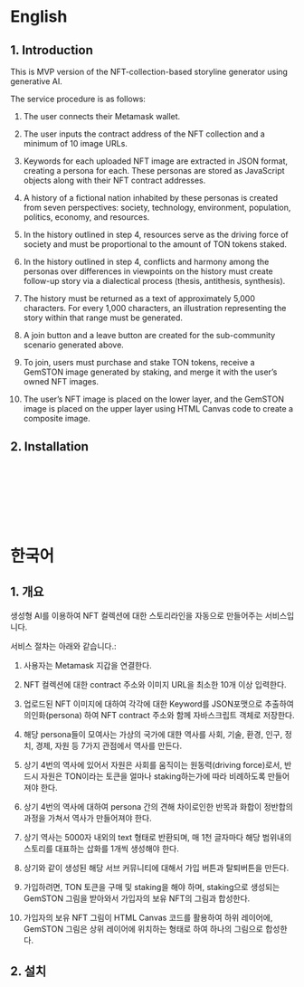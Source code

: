# English 

## 1. Introduction 

This is MVP version of the NFT-collection-based storyline generator using generative AI.

The service procedure is as follows:

1. The user connects their Metamask wallet.

2. The user inputs the contract address of the NFT collection and a minimum of 10 image URLs.

3. Keywords for each uploaded NFT image are extracted in JSON format, creating a persona for each. These personas are stored as JavaScript objects along with their NFT contract addresses.

4. A history of a fictional nation inhabited by these personas is created from seven perspectives: society, technology, environment, population, politics, economy, and resources.

5. In the history outlined in step 4, resources serve as the driving force of society and must be proportional to the amount of TON tokens staked.

6. In the history outlined in step 4, conflicts and harmony among the personas over differences in viewpoints on the history must create follow-up story via a dialectical process (thesis, antithesis, synthesis).

7. The history must be returned as a text of approximately 5,000 characters. For every 1,000 characters, an illustration representing the story within that range must be generated.

8. A join button and a leave button are created for the sub-community scenario generated above.

9. To join, users must purchase and stake TON tokens, receive a GemSTON image generated by staking, and merge it with the user’s owned NFT images.

10. The user’s NFT image is placed on the lower layer, and the GemSTON image is placed on the upper layer using HTML Canvas code to create a composite image.

## 2. Installation

<br>
<br>
<br>
<br>
<br>
<br>

# 한국어 
## 1. 개요

생성형 AI를 이용하여 NFT 컬렉션에 대한 스토리라인을 자동으로 만들어주는 서비스입니다. 

서비스 절차는 아래와 같습니다.:

1. 사용자는 Metamask 지갑을 연결한다. 

2. NFT 컬렉션에 대한 contract 주소와 이미지 URL을 최소한 10개 이상 입력한다.

3. 업로드된 NFT 이미지에 대하여 각각에 대한 Keyword를 JSON포맷으로 추출하여 의인화(persona) 하여 NFT contract 주소와 함께 자바스크립트 객체로 저장한다.

4. 해당 persona들이 모여사는 가상의 국가에 대한 역사를 사회, 기술, 환경, 인구, 정치, 경제, 자원 등 7가지 관점에서 역사를 만든다. 

5. 상기 4번의 역사에 있어서 자원은 사회를 움직이는 원동력(driving force)로서, 반드시 자원은 TON이라는 토큰을 얼마나 staking하는가에 따라 비례하도록 만들어져야 한다. 

6. 상기 4번의 역사에 대하여 persona 간의 견해 차이로인한 반목과 화합이 정반합의 과정을 가쳐서 역사가 만들어져야 한다. 

7. 상기 역사는 5000자 내외의 text 형태로 반환되며, 매 1천 글자마다 해당 범위내의 스토리를 대표하는 삽화를 1개씩 생성해야 한다. 

8. 상기와 같이 생성된 해당 서브 커뮤니티에 대해서 가입 버튼과 탈퇴버튼을 만든다. 

9. 가입하려면, TON 토큰을 구매 및 staking을 해야 하며, staking으로 생성되는 GemSTON 그림을 받아와서 가입자의 보유 NFT의 그림과 합성한다. 

10. 가입자의 보유 NFT 그림이  HTML Canvas 코드를 활용하여 하위 레이어에, GemSTON 그림은 상위 레이어에 위치하는 형태로 하여 하나의 그림으로 합성한다. 


## 2. 설치